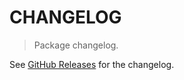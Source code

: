 # CHANGELOG

> Package changelog.

See [GitHub Releases](https://github.com/stdlib-js/stats-base-dists-geometric-quantile/releases) for the changelog.